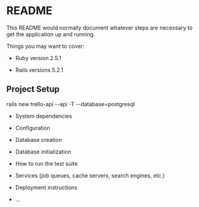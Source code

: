 # README

This README would normally document whatever steps are necessary to get the
application up and running.

Things you may want to cover:

* Ruby version
2.5.1

* Rails versions
5.2.1
## Project Setup
  rails new trello-api --api -T --database=postgresql
* System dependencies

* Configuration

* Database creation

* Database initialization

* How to run the test suite

* Services (job queues, cache servers, search engines, etc.)

* Deployment instructions

* ...


